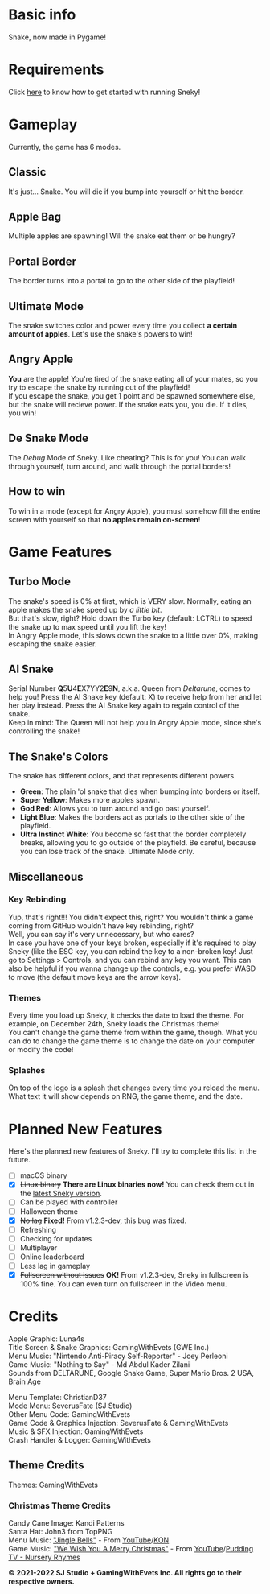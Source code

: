 # Basic info
Snake, now made in Pygame!  

# Requirements
Click [here](https://github.com/gamingwithevets/sneky/wiki/Getting-Started) to know how to get started with running Sneky!

# Gameplay
Currently, the game has 6 modes.
## Classic
It's just... Snake. You will die if you bump into yourself or hit the border.
## Apple Bag
Multiple apples are spawning! Will the snake eat them or be hungry?
## Portal Border
The border turns into a portal to go to the other side of the playfield!
## Ultimate Mode
The snake switches color and power every time you collect **a certain amount of apples**. Let's use the snake's powers to win!
## Angry Apple
**You** are the apple! You're tired of the snake eating all of your mates, so you try to escape the snake by running out of the playfield!  
If you escape the snake, you get 1 point and be spawned somewhere else, but the snake will recieve power. If the snake eats you, you die. If it dies, you win!
## De Snake Mode
The *Debug* Mode of Sneky. Like cheating? This is for you! You can walk through yourself, turn around, and walk through the portal borders!
## How to win
To win in a mode (except for Angry Apple), you must somehow fill the entire screen with yourself so that **no apples remain on-screen**!

# Game Features
## Turbo Mode
The snake's speed is 0% at first, which is VERY slow. Normally, eating an apple makes the snake speed up by *a little bit*.  
But that's slow, right? Hold down the Turbo key (default: LCTRL) to speed the snake up to max speed until you lift the key!  
In Angry Apple mode, this slows down the snake to a little over 0%, making escaping the snake easier.
## AI Snake
Serial Number **Q**5**U**4**E**X7YY2**E**9**N**, a.k.a. Queen from *Deltarune*, comes to help you! Press the AI Snake key (default: X) to receive help from her and let her play instead. Press the AI Snake key again to regain control of the snake.  
Keep in mind: The Queen will not help you in Angry Apple mode, since she's controlling the snake!
## The Snake's Colors
The snake has different colors, and that represents different powers.
- **Green**: The plain 'ol snake that dies when bumping into borders or itself.
- **Super Yellow**: Makes more apples spawn.
- **God Red**: Allows you to turn around and go past yourself.
- **Light Blue**: Makes the borders act as portals to the other side of the playfield.
- **Ultra Instinct White**: You become so fast that the border completely breaks, allowing you to go outside of the playfield. Be careful, because you can lose track of the snake. Ultimate Mode only.
## Miscellaneous
### Key Rebinding
Yup, that's right!!! You didn't expect this, right? You wouldn't think a game coming from GitHub wouldn't have key rebinding, right?  
Well, you can say it's very unnecessary, but who cares?  
In case you have one of your keys broken, especially if it's required to play Sneky (like the ESC key, you can rebind the key to a non-broken key!
Just go to Settings > Controls, and you can rebind any key you want. This can also be helpful if you wanna change up the controls, e.g. you prefer WASD to move (the default move keys are the arrow keys).
### Themes
Every time you load up Sneky, it checks the date to load the theme. For example, on December 24th, Sneky loads the Christmas theme!  
You can't change the game theme from within the game, though. What you can do to change the game theme is to change the date on your computer or modify the code!
### Splashes
On top of the logo is a splash that changes every time you reload the menu.  
What text it will show depends on RNG, the game theme, and the date.

# Planned New Features
Here's the planned new features of Sneky. I'll try to complete this list in the future.
- [ ] macOS binary
- [x] ~~Linux binary~~ **There are Linux binaries now!** You can check them out in the [latest Sneky version](https://github.com/gamingwithevets/sneky/releases/latest).
- [ ] Can be played with controller
- [ ] Halloween theme
- [x] ~~No lag~~ **Fixed!** From v1.2.3-dev, this bug was fixed.
- [ ] Refreshing
- [ ] Checking for updates
- [ ] Multiplayer
- [ ] Online leaderboard
- [ ] Less lag in gameplay
- [x] ~~Fullscreen without issues~~ **OK!** From v1.2.3-dev, Sneky in fullscreen is 100% fine. You can even turn on fullscreen in the Video menu.

# Credits
Apple Graphic: Luna4s  
Title Screen & Snake Graphics: GamingWithEvets (GWE Inc.)  
Menu Music: "Nintendo Anti-Piracy Self-Reporter" - Joey Perleoni  
Game Music: "Nothing to Say" - Md Abdul Kader Zilani  
Sounds from DELTARUNE, Google Snake Game, Super Mario Bros. 2 USA, Brain Age  

Menu Template: ChristianD37  
Mode Menu: SeverusFate (SJ Studio)  
Other Menu Code: GamingWithEvets  
Game Code & Graphics Injection: SeverusFate & GamingWithEvets  
Music & SFX Injection: GamingWithEvets  
Crash Handler & Logger: GamingWithEvets  

## Theme Credits
Themes: GamingWithEvets
### Christmas Theme Credits  
Candy Cane Image: Kandi Patterns  
Santa Hat: John3 from TopPNG  
Menu Music: ["Jingle Bells\"](https://www.youtube.com/watch?v=R1gskElaLNo) - From [YouTube](https://www.youtube.com/)/[KON](https://www.youtube.com/channel/UCcmWi0LJKaovJG_DaEhGD_g)  
Game Music: ["We Wish You A Merry Christmas"](https://www.youtube.com/watch?v=8vdXR_igALU) - From [YouTube](https://www.youtube.com/)/[Pudding TV - Nursery Rhymes](https://www.youtube.com/channel/UCjPZm-0TqBPNAzxSrs6zMHw)

**© 2021-2022 SJ Studio + GamingWithEvets Inc. All rights go to their respective owners.**
